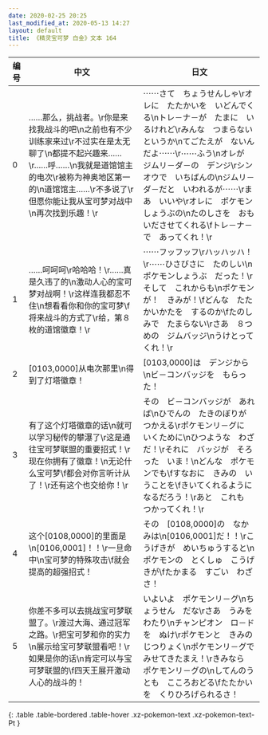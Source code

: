 ```yaml
---
date: 2020-02-25 20:25
last_modified_at: 2020-05-13 14:27
layout: default
title: 《精灵宝可梦 白金》文本 164
---
```

| 编号 | 中文 | 日文 |
| ---- | ---- | ---- |
| 0 | ……那么，挑战者。\r你是来找我战斗的吧\n之前也有不少训练家来过\r不过实在是太无聊了\n都提不起兴趣来……\r……呼……\n我就是道馆馆主的电次\r被称为神奥地区第一的\n道馆馆主……\r不多说了\r但愿你能让我从宝可梦对战中\n再次找到乐趣！\r | ⋯⋯さて　ちょうせんしゃ\rオレに　たたかいを　いどんでくる\nトレ－ナ－が　たまに　いるけれど\rみんな　つまらない　というか\nてごたえが　ないんだよ⋯⋯\r⋯⋯ふう\nオレが　ジムリ－ダ－の　デンジ\rシンオウで　いちばんの\nジムリ－ダ－だと　いわれるが⋯⋯\rまあ　いいや\rオレに　ポケモンしょうぶの\nたのしさを　おもいださせてくれる\fトレ－ナ－で　あってくれ！\r |
| 1 | ……呵呵呵\r哈哈哈！\r……真是久违了的\n激动人心的宝可梦对战啊！\r这样连我都忍不住\n想看看你和你的宝可梦\f将来战斗的方式了\r给，第８枚的道馆徽章！\r | ⋯⋯フッフッフ\rハッハッハ！\r⋯⋯ひさびさに　たのしい\nポケモンしょうぶ　だった！\rそして　これからも\nポケモンが！　きみが！\fどんな　たたかいかたを　するのか\fたのしみで　たまらない\rさあ　８つめの　ジムバッジ\nうけとってくれ！\r |
| 2 | [0103,0000]从电次那里\n得到了灯塔徽章！ | [0103,0000]は　デンジから\nビ－コンバッジを　もらった！ |
| 3 | 有了这个灯塔徽章的话\n就可以学习秘传的攀瀑了\r这是通往宝可梦联盟的重要招式！\r现在你拥有了徽章！\n无论什么宝可梦\f都会对你言听计从了！\r还有这个也交给你！\r | その　ビ－コンバッジが　あれば\nひでんの　たきのぼりが　つかえる\rポケモンリ－グに　いくために\nひつような　わざ　だ！\rそれに　バッジが　そろった　いま！\nどんな　ポケモンでも\fすなおに　きみの　いうことを\fきいてくれるように　なるだろう！\rあと　これも　つかってくれ！\r |
| 4 | 这个[0108,0000]的里面是\n[0106,0001]！！\r一旦命中\n宝可梦的特殊攻击\f就会提高的超强招式！ | その　[0108,0000]の　なかみは\n[0106,0001]だ！！\rこうげきが　めいちゅうすると\nポケモンの　とくしゅ　こうげきが\fたかまる　すごい　わざさ！ |
| 5 | 你差不多可以去挑战宝可梦联盟了。\r渡过大海、通过冠军之路。\r把宝可梦和你的实力\n展示给宝可梦联盟看吧！\r如果是你的话\n肯定可以与宝可梦联盟的\f四天王展开激动人心的战斗的！ | いよいよ　ポケモンリ－グ\nちょうせん　だな\rさあ　うみを　わたり\nチャンピオン　ロ－ドを　ぬけ\rポケモンと　きみの　じつりょく\nポケモンリ－グで　みせてきたまえ！\rきみなら　ポケモンリ－グの\nしてんのうとも　こころおどる\fたたかいを　くりひろげられるさ！ |
{: .table .table-bordered .table-hover .xz-pokemon-text .xz-pokemon-text-Pt }
